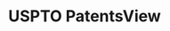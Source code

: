 ---
layout: default
bigquery: https://console.cloud.google.com/bigquery?p=patents-public-data&d=patentsview&page=dataset
citation: Attribution should be given to PatentsView for use, distribution, or derivative
  works.
code: https://github.com/CSSIP-AIR/PatentsView-Code-Snippets/
contributors: USPTO
cost: None
description: 'PatentsView includes US patent data including raw data (summaries, applications,
  pregrant applications), disambugations of inventors and assignees, and inventor
  gender estimates.  Also foreign priority data, # of figures and sheets, and government
  interest statements.'
documentation: https://patentsview.org/query/builder-faqs
last_edit: Mon, 04 Apr 2022 19:02:57 GMT
location: https://patentsview.org/
maintained_by: USPTO
record_creation_timestamp: 12/2/2020 17:20:46
schema_fields: '[''contract_award_number'', ''type'', ''status'', ''group'', ''subgroup'',
  ''doctype'', ''subclass_id'', ''rawassignee_id'', ''num_figures'', ''field_id'',
  ''disamb_inventor_id_20191231'', ''classification_data_source'', ''classification_level'',
  ''subsection_id'', ''location_id'', ''num'', ''_102_date'', ''state'', ''fname'',
  ''category'', ''disamb_assignee_id_20200331'', ''patent_id'', ''disamb_inventor_id_20191008'',
  ''level_three'', ''latitude'', ''length'', ''variety'', ''main_group'', ''sector_title'',
  ''action_date'', ''assignee_id'', ''rawinventor_id'', ''disamb_inventor_id_20170808'',
  ''disclaimer_date'', ''abstract'', ''disamb_inventor_id_20170307'', ''disamb_inventor_id_20200331'',
  ''subgroup_id'', ''sequence'', ''date'', ''name'', ''group_id'', ''disamb_inventor_id_20171003'',
  ''disamb_inventor_id_20181127'', ''section'', ''classification_value'', ''symbol_position'',
  ''lname'', ''applicant_type'', ''city'', ''disamb_assignee_id_20200630'', ''longitude'',
  ''designation'', ''role'', ''disamb_assignee_id_20200929'', ''text'', ''reldocno'',
  ''f102_date'', ''state_fips'', ''subclass'', ''filename'', ''relkind'', ''kind'',
  ''rule_47'', ''male'', ''num_claims'', ''male_flag'', ''series_code'', ''num_sheets'',
  ''level_one'', ''gi_statement'', ''disamb_inventor_id_20171226'', ''category_id'',
  ''application_id'', ''latlong'', ''title'', ''number'', ''disamb_inventor_id_20190312'',
  ''attribution_status'', ''term_extension'', ''inventor_id'', ''ipc_class'', ''mainclass_id'',
  ''latin_name'', ''disamb_inventor_id_20200929'', ''section_id'', ''term_grant'',
  ''disamb_inventor_id_20200630'', ''exemplary'', ''lawyer_id'', ''name_first'', ''f371_date'',
  ''rawlocation_id'', ''disamb_assignee_id_20190820'', ''doc_type'', ''_371_date'',
  ''disamb_assignee_id_20191231'', ''classification_status'', ''country'', ''term_disclaimer'',
  ''disamb_inventor_id_20190820'', ''dependent'', ''name_last'', ''disamb_assignee_id_20181127'',
  ''deceased'', ''organization_id'', ''county'', ''level_two'', ''disamb_inventor_id_20201229'',
  ''subcategory_id'', ''disamb_assignee_id_20191008'', ''uuid'', ''country_transformed'',
  ''citation_id'', ''organization'', ''publication_number'', ''id'', ''withdrawn'',
  ''county_fips'', ''ipc_version_indicator'', ''rel_id'', ''lapse_of_patent'', ''disamb_inventor_id_20180528'',
  ''field_title'', ''disamb_assignee_id_20190312'']'
shortname: patentsview
tags:
- disambiguation
- United States
- gender
terms_of_use: Creative Commons Attribution 4.0 International License.
timeframe: 1963-1999
title: USPTO PatentsView
uuid: cf1780b1-e265-4e49-8d1d-83b9cfe0fd9a
---